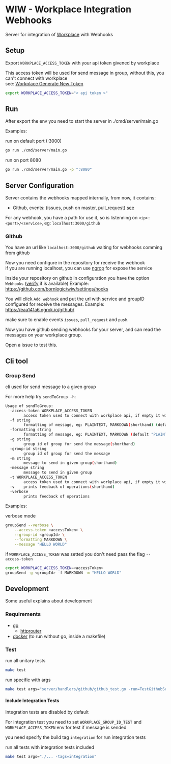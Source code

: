 # WIW - Workplace Integration Webhooks

Server for integration of [Workplace](https://www.workplace.com/) with Webhooks

## Setup

Export `WORKPLACE_ACCESS_TOKEN` with your api token givened by workplace

This access token will be used for send message in group, without this, you can't connect with workplace  
see: [Workplace Generate New Token](./doc/WORKPLACE_CREATE_APP.md)

```sh
export WORKPLACE_ACCESS_TOKEN="< api token >"
```

## Run

After export the env you need to start the server in ./cmd/server/main.go

Examples:  

run on default port (:3000)

``` sh
go run ./cmd/server/main.go
```

run on port 8080
``` sh
go run ./cmd/server/main.go -p ":8080"
```


## Server Configuration

Server contains the webhooks mapped internally, from now, it contains:
 - Github, events: (issues, push on master, pull_request) [see](https://developer.github.com/webhooks/#events)

For any webhook, you have a path for use it, so is listenning on `<ip>:<port>/<service>`, eg: `localhost:3000/github`


### Github

You have an url like `localhost:3000/github` waiting for webhooks comming from github  

Now you need configure in the repository for receive the webhook  
if you are running localhost, you can use [ngrop](https://ngrok.com/download) for expose the service  

Inside your repository on github in configuration you have the option `Webhooks` ([verify](https://developer.github.com/webhooks/) if is available)
Example: https://github.com/bornlogic/wiw/settings/hooks

You will click `Add webhook` and put the url with service and groupID configured for receive the messages.
Example: https://eaa141a6.ngrok.io/github/<groupID>

make sure to enable events `issues`, `pull_request` and `push`.

Now you have github sending webhooks for your server, and can read the messages on your workplace group.  

Open a issue to test this.


## Cli tool

### Group Send

cli used for send message to a given group

For more help try `sendToGroup -h`:
``` sh
Usage of sendToGroup:
  -access-token WORKPLACE_ACCESS_TOKEN
        access token used to connect with workplace api, if empty it will use the env WORKPLACE_ACCESS_TOKEN
  -f string
        formatting of message, eg: PLAINTEXT, MARKDOWN(shorthand) (default "PLAINTEXT")
  -formatting string
        formatting of message, eg: PLAINTEXT, MARKDOWN (default "PLAINTEXT")
  -g string
        group id of group for send the message(shorthand)
  -group-id string
        group id of group for send the message
  -m string
        message to send in given group(shorthand)
  -message string
        message to send in given group
  -t WORKPLACE_ACCESS_TOKEN
        access token used to connect with workplace api, if empty it will use the env WORKPLACE_ACCESS_TOKEN(shorthand)
  -v    prints feedback of operations(shorthand)
  -verbose
        prints feedback of operations
```

Examples:  

verbose mode
``` sh
groupSend --verbose \
	--access-token <accessToken> \
	--group-id <groupId> \
	--formatting MARKDOWN \
	--message "HELLO WORLD"
```
if `WORKPLACE_ACCESS_TOKEN` was setted you don't need pass the flag `--access-token`
``` sh
export WORKPLACE_ACCESS_TOKEN=<accessToken>
groupSend -g <groupId> -f MARKDOWN -m "HELLO WORLD"
```

## Development

Some useful explains about development

### Requirements

- [go](https://golang.org/)
  - [httprouter](http://github.com/julienschmidt/httprouter)
- [docker](http://docker.com/) (to run without go, inside a makefile)

### Test

run all unitary tests
``` sh
make test
```

run specific with args
``` sh
make test args="server/handlers/github/github_test.go -run=TestGithubServe/invalid_status_from -v"
```

#### Include Integration Tests

Integration tests are disabled by default  

For integration test you need to set `WORKPLACE_GROUP_ID_TEST` and `WORKPLACE_ACCESS_TOKEN` env for test if message is sended  

you need specify the build tag `integration` for run integration tests  
   

run all tests with integration tests included
``` sh
make test args="./... -tags=integration"
```

